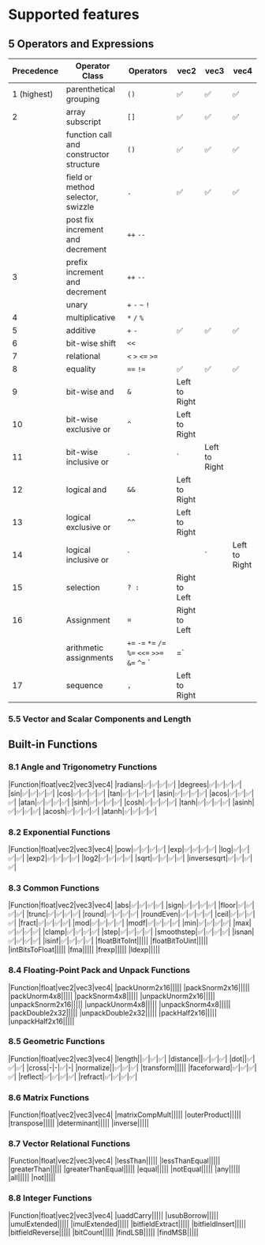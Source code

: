 # Supported features

## 5 Operators and Expressions

|Precedence|Operator Class|Operators|vec2|vec3|vec4|
|----------|--------------|---------|----|----|----|
|1 (highest)|parenthetical grouping| `()` |✅|✅|✅|
|2|array subscript| `[]` |✅|✅|✅|
||function call and constructor structure | `()` |✅|✅|✅|
||field or method selector, swizzle | `.` |✅|✅|✅|
||post fix increment and decrement | `++` `--` ||||
|3|prefix increment and decrement | `++` `--` ||||
||unary| `+` `-` `~` `!` ||||
|4|multiplicative| `*` `/` `%` ||||
|5|additive| `+` `-` |✅|✅|✅|
|6|bit-wise shift| `<<` ||||
|7|relational| `<` `>` `<=` `>=` ||||
|8|equality| `==` `!=` |✅|✅|✅|
|9|bit-wise and| `&` |Left to Right|
|10|bit-wise exclusive or| `^` |Left to Right|
|11|bit-wise inclusive or| `|` |Left to Right|
|12|logical and| `&&` |Left to Right|
|13|logical exclusive or| `^^` |Left to Right|
|14|logical inclusive or| `||` |Left to Right|
|15|selection| `? :` |Right to Left|
|16|Assignment| `=` |Right to Left|
||arithmetic assignments| `+=` `-=` `*=` `/=` `%=` `<<=` `>>=` `&=` `^=` `|=` ||
|17|sequence| `,` |Left to Right|


### 5.5 Vector and Scalar Components and Length

## Built-in Functions

### 8.1 Angle and Trigonometry Functions

|Function|float|vec2|vec3|vec4|
|radians|✅|✅|✅|✅|
|degrees|✅|✅|✅|✅|
|sin|✅|✅|✅|✅|
|cos|✅|✅|✅|✅|
|tan|✅|✅|✅|✅|
|asin|✅|✅|✅|✅|
|acos|✅|✅|✅|✅|
|atan|✅|✅|✅|✅|
|sinh|✅|✅|✅|✅|
|cosh|✅|✅|✅|✅|
|tanh|✅|✅|✅|✅|
|asinh|✅|✅|✅|✅|
|acosh|✅|✅|✅|✅|
|atanh|✅|✅|✅|✅|

### 8.2 Exponential Functions

|Function|float|vec2|vec3|vec4|
|pow|✅|✅|✅|✅|
|exp|✅|✅|✅|✅|
|log|✅|✅|✅|✅|
|exp2|✅|✅|✅|✅|
|log2|✅|✅|✅|✅|
|sqrt|✅|✅|✅|✅|
|inversesqrt|✅|✅|✅|✅|

### 8.3 Common Functions

|Function|float|vec2|vec3|vec4|
|abs|✅|✅|✅|✅|
|sign|✅|✅|✅|✅|
|floor|✅|✅|✅|✅|
|trunc|✅|✅|✅|✅|
|round|✅|✅|✅|✅|
|roundEven|✅|✅|✅|✅|
|ceil|✅|✅|✅|✅|
|fract|✅|✅|✅|✅|
|mod|✅|✅|✅|✅|
|modf|✅|✅|✅|✅|
|min|✅|✅|✅|✅|
|max|✅|✅|✅|✅|
|clamp|✅|✅|✅|✅|
|step|✅|✅|✅|✅|
|smoothstep|✅|✅|✅|✅|
|isnan|✅|✅|✅|✅|
|isinf|✅|✅|✅|✅|
|floatBitToInt|||||
|floatBitToUint|||||
|intBitsToFloat|||||
|fma|||||
|frexp|||||
|ldexp|||||

### 8.4 Floating-Point Pack and Unpack Functions

|Function|float|vec2|vec3|vec4|
|packUnorm2x16|||||
|packSnorm2x16|||||
|packUnorm4x8|||||
|packSnorm4x8|||||
|unpackUnorm2x16|||||
|unpackSnorm2x16|||||
|unpackUnorm4x8|||||
|unpackSnorm4x8|||||
|packDouble2x32|||||
|unpackDouble2x32|||||
|packHalf2x16|||||
|unpackHalf2x16|||||

### 8.5 Geometric Functions

|Function|float|vec2|vec3|vec4|
|length||✅|✅|✅|
|distance||✅|✅|✅|
|dot||✅|✅|✅|
|cross|-|-|✅|-|
|normalize||✅|✅|✅|
|transform|||||
|faceforward|✅|✅|✅|✅|
|reflect|✅|✅|✅|✅|
|refract|✅|✅|✅|✅|

### 8.6 Matrix Functions

|Function|float|vec2|vec3|vec4|
|matrixCompMult|||||
|outerProduct|||||
|transpose|||||
|determinant|||||
|inverse|||||

### 8.7 Vector Relational Functions

|Function|float|vec2|vec3|vec4|
|lessThan|||||
|lessThanEqual|||||
|greaterThan|||||
|greaterThanEqual|||||
|equal|||||
|notEqual|||||
|any|||||
|all|||||
|not|||||

### 8.8 Integer Functions

|Function|float|vec2|vec3|vec4|
|uaddCarry|||||
|usubBorrow|||||
|umulExtended|||||
|imulExtended|||||
|bitfieldExtract|||||
|bitfieldInsert|||||
|bitfieldReverse|||||
|bitCount|||||
|findLSB|||||
|findMSB|||||
